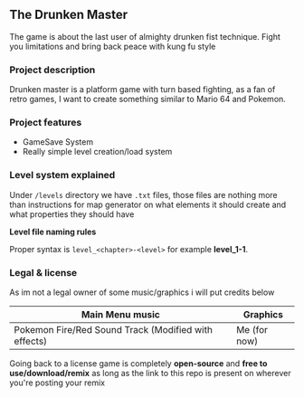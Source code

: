 ## The Drunken Master
The game is about the last user of almighty drunken fist technique. Fight you limitations and bring back peace with kung fu style

### Project description
Drunken master is a platform game with turn based fighting, as a fan of retro games, I want to create something similar to Mario 64 and Pokemon.

### Project features
- GameSave System
- Really simple level creation/load system

### Level system explained
Under `/levels` directory we have `.txt` files, those files are nothing more than instructions for map generator on what elements it should create and what properties they should have

**Level file naming rules**

Proper syntax is `level_<chapter>-<level>` for example **level_1-1**.

### Legal & license
As im not a legal owner of some music/graphics i will put credits below

| Main Menu music                                      | Graphics        |
| ---------------------------------------------------- | --------------- |
| Pokemon Fire/Red Sound Track (Modified with effects) | Me (for now)    |

Going back to a license game is completely **open-source** and **free to use/download/remix** as long as the link to this repo is present on wherever you're posting your remix
